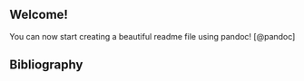 ## Welcome!

You can now start creating a beautiful readme file using pandoc! [@pandoc]

## Bibliography